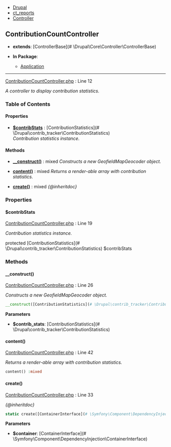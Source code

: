 
- [Drupal](../namespaces/drupal.md)
- [ct_reports](../namespaces/drupal-ct-reports.md)
- [Controller](../namespaces/drupal-ct-reports-controller.md)


## ContributionCountController

- **extends**: [ControllerBase](# \Drupal\Core\Controller\ControllerBase)

- **In Package**:
    - [Application](../packages/Application.md)
  


---





[ContributionCountController.php](../files/web-modules-custom-ct-reports-src-controller-contributioncountcontroller.md) : Line 12

*A controller to display contribution statistics.*









### Table of Contents









#### Properties
- **[$contribStats](../classes/Drupal-ct-reports-Controller-ContributionCountController.md#contribstats)**
         : [ContributionStatistics](# \Drupal\contrib_tracker\ContributionStatistics)  
*Contribution statistics instance.*


#### Methods
- **[__construct()](../classes/Drupal-ct-reports-Controller-ContributionCountController.md#__construct)**
           : mixed
*Constructs a new GeofieldMapGeocoder object.*

- **[content()](../classes/Drupal-ct-reports-Controller-ContributionCountController.md#content)**
           : mixed
*Returns a render-able array with contribution statistics.*

- **[create()](../classes/Drupal-ct-reports-Controller-ContributionCountController.md#create)**
           : mixed
*{@inheritdoc}*







### Properties

#### $contribStats

[ContributionCountController.php](../files/web-modules-custom-ct-reports-src-controller-contributioncountcontroller.md) : Line 19

*Contribution statistics instance.*


protected [ContributionStatistics](# \Drupal\contrib_tracker\ContributionStatistics) $contribStats









### Methods

#### __construct()

[ContributionCountController.php](../files/web-modules-custom-ct-reports-src-controller-contributioncountcontroller.md) : Line 26

*Constructs a new GeofieldMapGeocoder object.*

```php
__construct([ContributionStatistics](# \Drupal\contrib_tracker\ContributionStatistics) $contrib_stats) :mixed
```




**Parameters**

- **$contrib_stats**: [ContributionStatistics](# \Drupal\contrib_tracker\ContributionStatistics)
    







#### content()

[ContributionCountController.php](../files/web-modules-custom-ct-reports-src-controller-contributioncountcontroller.md) : Line 42

*Returns a render-able array with contribution statistics.*

```php
content() :mixed
```











#### create()

[ContributionCountController.php](../files/web-modules-custom-ct-reports-src-controller-contributioncountcontroller.md) : Line 33

*{@inheritdoc}*

```php
static create([ContainerInterface](# \Symfony\Component\DependencyInjection\ContainerInterface) $container) :mixed
```




**Parameters**

- **$container**: [ContainerInterface](# \Symfony\Component\DependencyInjection\ContainerInterface)
    








